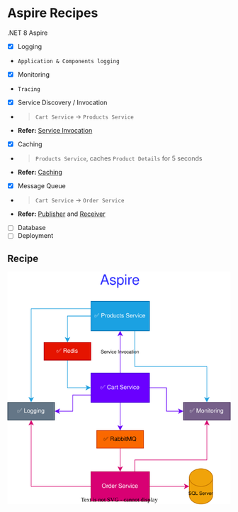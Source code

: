 # Aspire Recipes

.NET 8 Aspire

- [x] Logging
* `Application & Components logging`

- [x] Monitoring
* `Tracing`

- [x] Service Discovery / Invocation
* > `Cart Service` -> `Products Service`
* **Refer:** [Service Invocation](./CartService/Controllers/CartController.cs)

- [x] Caching
* > `Products Service`, caches `Product Details` for 5 seconds
* **Refer:** [Caching](./ProductsService/Controllers/ProductsController.cs)

- [x] Message Queue
* > `Cart Service` -> `Order Service`
* **Refer:** [Publisher](./CartService/Controllers/CartController.cs) and [Receiver](./OrderService/Listeners/OrderListener.cs)

- [ ] Database
- [ ] Deployment

## Recipe

![Aspire](./assets/Aspire.svg)

